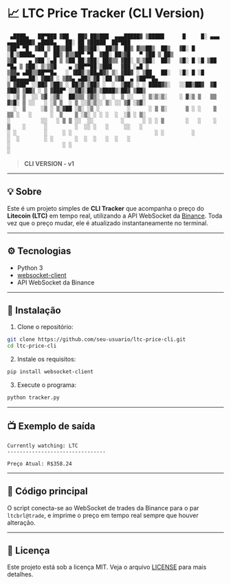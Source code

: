 # 📈 LTC Price Tracker (CLI Version)

```
 ▄████▄   ██▀███ ▓██   ██▓ ██▓███  ▄▄▄█████▓ ▒█████      █     █░ ▄▄▄     ▄▄▄█████▓ ▄████▄   ██░ ██ ▓█████  ██▀███  
▒██▀ ▀█  ▓██ ▒ ██▒▒██  ██▒▓██░  ██▒▓  ██▒ ▓▒▒██▒  ██▒   ▓█░ █ ░█░▒████▄   ▓  ██▒ ▓▒▒██▀ ▀█  ▓██░ ██▒▓█   ▀ ▓██ ▒ ██▒
▒▓█    ▄ ▓██ ░▄█ ▒ ▒██ ██░▓██░ ██▓▒▒ ▓██░ ▒░▒██░  ██▒   ▒█░ █ ░█ ▒██  ▀█▄ ▒ ▓██░ ▒░▒▓█    ▄ ▒██▀▀██░▒███   ▓██ ░▄█ ▒
▒▓▓▄ ▄██▒▒██▀▀█▄   ░ ▐██▓░▒██▄█▓▒ ▒░ ▓██▓ ░ ▒██   ██░   ░█░ █ ░█ ░██▄▄▄▄██░ ▓██▓ ░ ▒▓▓▄ ▄██▒░▓█ ░██ ▒▓█  ▄ ▒██▀▀█▄  
▒ ▓███▀ ░░██▓ ▒██▒ ░ ██▒▓░▒██▒ ░  ░  ▒██▒ ░ ░ ████▓▒░   ░░██▒██▓  ▓█   ▓██▒ ▒██▒ ░ ▒ ▓███▀ ░░▓█▒░██▓░▒████▒░██▓ ▒██▒
░ ░▒ ▒  ░░ ▒▓ ░▒▓░  ██▒▒▒ ▒▓▒░ ░  ░  ▒ ░░   ░ ▒░▒░▒░    ░ ▓░▒ ▒   ▒▒   ▓▒█░ ▒ ░░   ░ ░▒ ▒  ░ ▒ ░░▒░▒░░ ▒░ ░░ ▒▓ ░▒▓░
  ░  ▒     ░▒ ░ ▒░▓██ ░▒░ ░▒ ░         ░      ░ ▒ ▒░      ▒ ░ ░    ▒   ▒▒ ░   ░      ░  ▒    ▒ ░▒░ ░ ░ ░  ░  ░▒ ░ ▒░
░          ░░   ░ ▒ ▒ ░░  ░░         ░      ░ ░ ░ ▒       ░   ░    ░   ▒    ░      ░         ░  ░░ ░   ░     ░░   ░ 
░ ░         ░     ░ ░                           ░ ░         ░          ░  ░        ░ ░       ░  ░  ░   ░  ░   ░     
░                 ░ ░                                                              ░                                
```

> **CLI VERSION - v1**

---

## 💡 Sobre

Este é um projeto simples de **CLI Tracker** que acompanha o preço do **Litecoin (LTC)** em tempo real, utilizando a API WebSocket da [Binance](https://www.binance.com/). Toda vez que o preço mudar, ele é atualizado instantaneamente no terminal.

---

## ⚙️ Tecnologias

- Python 3
- [websocket-client](https://pypi.org/project/websocket-client/)
- API WebSocket da Binance

---

## 🧪 Instalação

1. Clone o repositório:

```bash
git clone https://github.com/seu-usuario/ltc-price-cli.git
cd ltc-price-cli
```

2. Instale os requisitos:

```bash
pip install websocket-client
```

3. Execute o programa:

```bash
python tracker.py
```

---

## 📺 Exemplo de saída

```
Currently watching: LTC
-------------------------------- 

Preço Atual: R$358.24
```

---

## 📝 Código principal

O script conecta-se ao WebSocket de trades da Binance para o par `ltcbrl@trade`, e imprime o preço em tempo real sempre que houver alteração.

---

## 📄 Licença

Este projeto está sob a licença MIT. Veja o arquivo [LICENSE](LICENSE) para mais detalhes.